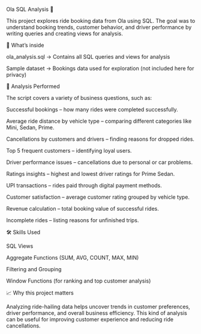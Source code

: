 Ola SQL Analysis 🚖



This project explores ride booking data from Ola using SQL. The goal was to understand booking trends, customer behavior, and driver performance by writing queries and creating views for analysis.



📂 What’s inside



ola\_analysis.sql → Contains all SQL queries and views for analysis



Sample dataset → Bookings data used for exploration (not included here for privacy)



🔎 Analysis Performed



The script covers a variety of business questions, such as:



Successful bookings – how many rides were completed successfully.



Average ride distance by vehicle type – comparing different categories like Mini, Sedan, Prime.



Cancellations by customers and drivers – finding reasons for dropped rides.



Top 5 frequent customers – identifying loyal users.



Driver performance issues – cancellations due to personal or car problems.



Ratings insights – highest and lowest driver ratings for Prime Sedan.



UPI transactions – rides paid through digital payment methods.



Customer satisfaction – average customer rating grouped by vehicle type.



Revenue calculation – total booking value of successful rides.



Incomplete rides – listing reasons for unfinished trips.



🛠️ Skills Used



SQL Views



Aggregate Functions (SUM, AVG, COUNT, MAX, MIN)



Filtering and Grouping



Window Functions (for ranking and top customer analysis)



📈 Why this project matters



Analyzing ride-hailing data helps uncover trends in customer preferences, driver performance, and overall business efficiency. This kind of analysis can be useful for improving customer experience and reducing ride cancellations.

